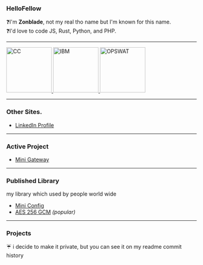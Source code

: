 ### HelloFellow

❓I'm **Zonblade**, not my real tho name but I'm known for this name. \
❓I'd love to code JS, Rust, Python, and PHP.

---

<p>
  <a href="https://www.credly.com/earner/earned/badge/969f0576-3ab8-4128-9af8-f8922cba2039">
    <img src="https://images.credly.com/size/680x680/images/2030e43f-8003-4d4b-9630-847add403c87/image.png" width="120" title="CC" alt="CC"/>
  </a>
  <a href="https://www.credly.com/earner/earned/badge/7531fda8-7942-468f-a947-5bdd7a4b11c6">
    <img src="https://images.credly.com/size/680x680/images/3ac1a6a1-ea8c-44ea-9eaf-03458d10b19f/image.png" width="120" title="IBM" alt="IBM"/>
  </a>
  <a href="https://www.credly.com/earner/earned/badge/68a4141f-5e17-48d4-9b0e-319b9bb381a3">
    <img src="https://images.credly.com/size/680x680/images/f9f3c533-9b5a-47eb-8a3e-5734663116c0/image.png" width="120" title="OPSWAT" alt="OPSWAT"/>
  </a>
</p>

---

### Other Sites.
- [LinkedIn Profile](https://www.linkedin.com/in/zonblade/)

---

### Active Project
- [Mini Gateway](https://github.com/zonblade/mini-gateway-rs)

---

### Published Library

my library which used by people world wide
- [Mini Config](https://crates.io/crates/mini-config)
- [AES 256 GCM](https://crates.io/crates/aes-256-gcm) _(popular)_

---

### Projects
☔ i decide to make it private, but you can see it on my readme commit history
